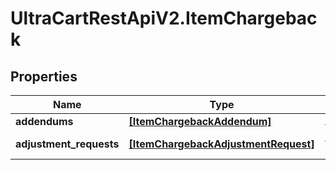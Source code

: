 # UltraCartRestApiV2.ItemChargeback

## Properties
Name | Type | Description | Notes
------------ | ------------- | ------------- | -------------
**addendums** | [**[ItemChargebackAddendum]**](ItemChargebackAddendum.md) | Addendums | [optional] 
**adjustment_requests** | [**[ItemChargebackAdjustmentRequest]**](ItemChargebackAdjustmentRequest.md) | Adjustment requests | [optional] 


